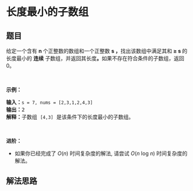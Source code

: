 # 长度最小的子数组

## 题目

<HTML><p>给定一个含有&nbsp;<strong>n&nbsp;</strong>个正整数的数组和一个正整数&nbsp;<strong>s ，</strong>找出该数组中满足其和<strong> &ge; s </strong>的长度最小的 <strong>连续</strong> 子数组，并返回其长度<strong>。</strong>如果不存在符合条件的子数组，返回 0。</p>

<p>&nbsp;</p>

<p><strong>示例：</strong></p>

<pre><strong>输入：</strong><code>s = 7, nums = [2,3,1,2,4,3]</code>
<strong>输出：</strong>2
<strong>解释：</strong>子数组&nbsp;<code>[4,3]</code>&nbsp;是该条件下的长度最小的子数组。
</pre>

<p>&nbsp;</p>

<p><strong>进阶：</strong></p>

<ul>
	<li>如果你已经完成了<em> O</em>(<em>n</em>) 时间复杂度的解法, 请尝试 <em>O</em>(<em>n</em> log <em>n</em>) 时间复杂度的解法。</li>
</ul>
</HTML>

## 解法思路
